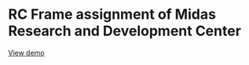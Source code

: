 <h1>RC Frame assignment of Midas Research and Development Center</h1>
<a href="https://rc-frame.vercel.app/">View demo</a>
